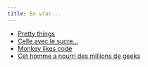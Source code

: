 ```yaml
---
title: En vrac...
---
```


  * [Pretty things](http://www.bartelme.at/showroom_detail.asp?detail=39)
  * [Celle avec le sucre...](http://www.crazyrussian.com/02/entry_1080.php)
  * [Monkey likes code](http://code.google.com/summerofcode.html)
  * [Cet homme a nourri des millions de geeks](http://fr.news.yahoo.com/050602/202/4g1bj.html)

